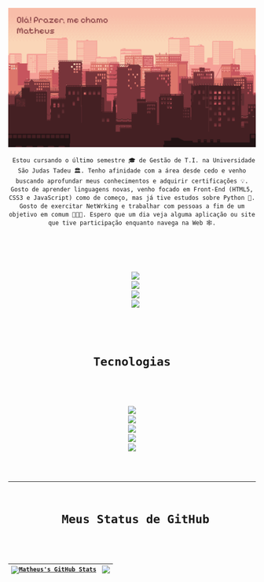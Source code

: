 <p align="center">

<img src="https://github.com/matheushmmarcondes/matheushmmarcondes/blob/main/imagens/backgroud-github-final.png"/>

</p>

<p align="center">
<code> Estou cursando o último semestre 🎓 de Gestão de T.I. na Universidade São Judas Tadeu 🏛. Tenho afinidade com a área desde cedo e venho buscando aprofundar meus conhecimentos e adquirir certificações 💡. Gosto de aprender linguagens novas, venho focado em Front-End (HTML5, CSS3 e JavaScript) como de começo, mas já tive estudos sobre Python 🐍. Gosto de exercitar NetWrking e trabalhar com pessoas a fim de um objetivo em comum 👨🏻‍💻. Espero que um dia veja alguma aplicação ou site que tive participação enquanto navega na Web 🕸️.</codes>
</p> 

<p align="center">
  
  <img src="https://badges.pufler.dev/years/matheushmmarcondes"/>
  <img src="https://badges.pufler.dev/commits/monthly/matheushmmarcondes"/>
  <img src="https://badges.pufler.dev/commits/yearly/matheushmmarcondes"/>
  <img src="https://badges.pufler.dev/repos/matheushmmarcondes"/>
  
</p>

<h1 align="center"> Tecnologias </h1>

<p align="center">
<img src="https://img.shields.io/badge/-HTML5-E34F26?style=flat-square&logo=html5&logoColor=white"/>
<img src="https://img.shields.io/badge/-CSS3-1572B6?style=flat-square&logo=css3"/>
<img src="https://img.shields.io/badge/python-3670A0?style=flat-square&logo=python&logoColor=ffdd54"/>
<img src="https://img.shields.io/badge/-JavaScript-black?style=flat-square&logo=javascript"/>
<img src="https://img.shields.io/badge/-GitHub-black?style=flat-square&logo=github"/>
</p>

---

<h1 align="center"> Meus Status de GitHub</h1>

| <a href="https://github.com/matheushmmarcondes/github-readme-stats"><img src="https://github-readme-stats-mu-lake.vercel.app/api?username=matheushmmarcondes&show_icons=true&include_all_commits=true&theme=transparent&hide_border=true&exclude_repo=github-readme-stats&bg_color=00000000" alt="Matheus's GitHub Stats" /></a> | <a href="https://github.com/matheushmmarcondes/github-readme-stats"><img src="https://github-readme-stats-mu-lake.vercel.app/api/top-langs/?username=matheushmmarcondes&layout=compact&theme=transparent&hide_border=true&exclude_repo=github-readme-stats&bg_color=00000000" /></a> |
| ------------- | ------------- |

